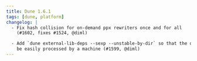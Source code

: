 ```yaml
---
title: Dune 1.6.1
tags: [dune, platform]
changelog: |
  - Fix hash collision for on-demand ppx rewriters once and for all
    (#1602, fixes #1524, @diml)

  - Add `dune external-lib-deps --sexp --unstable-by-dir` so that the output can
    be easily processed by a machine (#1599, @diml)
---
```


